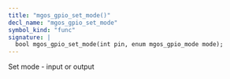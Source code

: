 ```yaml
---
title: "mgos_gpio_set_mode()"
decl_name: "mgos_gpio_set_mode"
symbol_kind: "func"
signature: |
  bool mgos_gpio_set_mode(int pin, enum mgos_gpio_mode mode);
---
```


Set mode - input or output 

